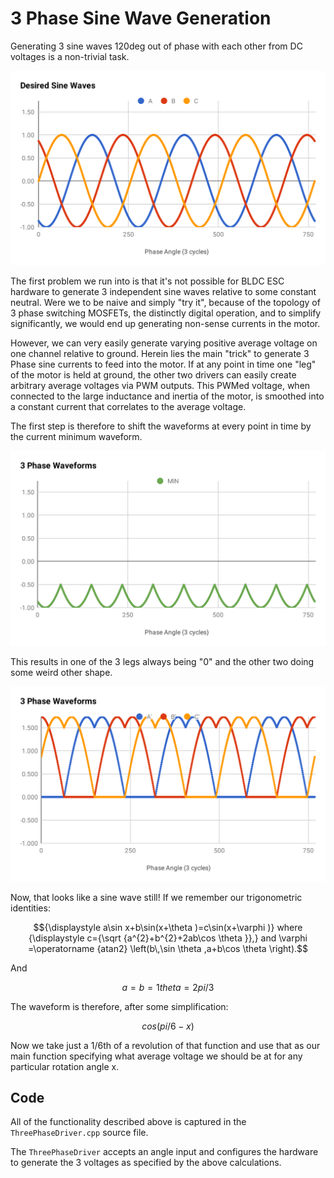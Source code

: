 # 3 Phase Sine Wave Generation

Generating 3 sine waves 120deg out of phase with each other from DC voltages is a non-trivial task.

![3 Phase Sine Waves](3%20Phase%20Sine%20Waves.svg)

The first problem we run into is that it's not possible for BLDC ESC hardware to generate 3 independent sine waves relative to some constant neutral.
Were we to be naive and simply "try it", because of the topology of 3 phase switching MOSFETs, the distinctly digital operation, and to simplify significantly, we would end up generating non-sense currents in the motor.

However, we can very easily generate varying positive average voltage on one channel relative to ground.
Herein lies the main "trick" to generate 3 Phase sine currents to feed into the motor.
If at any point in time one "leg" of the motor is held at ground, the other two drivers can easily create arbitrary average voltages via PWM outputs.
This PWMed voltage, when connected to the large inductance and inertia of the motor, is smoothed into a constant current that correlates to the average voltage.

The first step is therefore to shift the waveforms at every point in time by the current minimum waveform.

![3 Phase Sine Wave Minimums](3%20Phase%20Sine%20Waves%20Min.svg)

This results in one of the 3 legs always being "0" and the other two doing some weird other shape.

![3 Phase Sine Wave Minimums](3%20Phase%20Sine%20Waves%20Shifted.svg)

Now, that looks like a sine wave still!
If we remember our trigonometric identities:

```math
{\displaystyle a\sin x+b\sin(x+\theta )=c\sin(x+\varphi )}
where

{\displaystyle c={\sqrt {a^{2}+b^{2}+2ab\cos \theta }},}
and

\varphi =\operatorname {atan2} \left(b\,\sin \theta ,a+b\cos \theta \right).
```

And

```math
a = b = 1
theta = 2pi / 3
```

The waveform is therefore, after some simplification:

```math
cos(pi/6 - x)
```

Now we take just a 1/6th of a revolution of that function and use that as our main function specifying what average voltage we should be at for any particular rotation angle x.

## Code

All of the functionality described above is captured in the `ThreePhaseDriver.cpp` source file.

The `ThreePhaseDriver` accepts an angle input and configures the hardware to generate the 3 voltages as specified by the above calculations.




